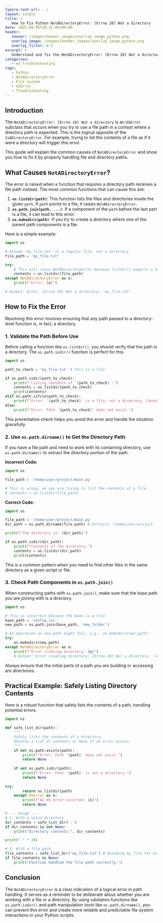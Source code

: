```yaml
---
typora-root-url: ../
layout: single
title: >
   How to Fix Python NotADirectoryError: [Errno 20] Not a directory
date: 2025-08-05T10:15:00+09:00
header:
   teaser: /images/header_images/overlay_image_python.png
   overlay_image: /images/header_images/overlay_image_python.png
   overlay_filter: 0.5
excerpt: >
   Understand and fix the NotADirectoryError: [Errno 20] Not a directory in Python. This error appears when a file path is used where a directory path is expected. Learn to validate paths and avoid this common issue.
categories:
   - en_Troubleshooting
tags:
   - Python
   - NotADirectoryError
   - File System
   - OSError
   - Troubleshooting
---
```


## Introduction

The `NotADirectoryError: [Errno 20] Not a directory` is an `OSError` subclass that occurs when you try to use a file path in a context where a directory path is expected. This is the logical opposite of the `IsADirectoryError`. For example, trying to list the contents of a file as if it were a directory will trigger this error.

This guide will explain the common causes of `NotADirectoryError` and show you how to fix it by properly handling file and directory paths.

## What Causes `NotADirectoryError`?

The error is raised when a function that requires a directory path receives a file path instead. The most common functions that can cause this are:

1.  **`os.listdir(path)`**: This function lists the files and directories inside the given `path`. If `path` points to a file, it raises `NotADirectoryError`.
2.  **`os.path.join(path, ...)`**: If a component of the `path` before the last part is a file, it can lead to this error.
3.  **`os.makedirs(path)`**: If you try to create a directory where one of the parent path components is a file.

Here is a simple example:

```python
import os

# Assume 'my_file.txt' is a regular file, not a directory
file_path = 'my_file.txt'

try:
    # This will raise NotADirectoryError because listdir() expects a directory
    contents = os.listdir(file_path) 
except NotADirectoryError as e:
    print(f"Error: {e}")

# Output: Error: [Errno 20] Not a directory: 'my_file.txt'
```

## How to Fix the Error

Resolving this error involves ensuring that any path passed to a directory-level function is, in fact, a directory.

### 1. Validate the Path Before Use

Before calling a function like `os.listdir()`, you should verify that the path is a directory. The `os.path.isdir()` function is perfect for this.

```python
import os

path_to_check = 'my_file.txt' # This is a file

if os.path.isdir(path_to_check):
    print(f"Listing contents of '{path_to_check}':")
    contents = os.listdir(path_to_check)
    print(contents)
elif os.path.isfile(path_to_check):
    print(f"Error: '{path_to_check}' is a file, not a directory. Cannot list contents.")
else:
    print(f"Error: Path '{path_to_check}' does not exist.")
```
This preventative check helps you avoid the error and handle the situation gracefully.

### 2. Use `os.path.dirname()` to Get the Directory Path

If you have a file path and need to work with its containing directory, use `os.path.dirname()` to extract the directory portion of the path.

**Incorrect Code:**
```python
import os

file_path = '/home/user/project/main.py'

# This is wrong, as you are trying to list the contents of a file
# contents = os.listdir(file_path) 
```

**Correct Code:**
```python
import os

file_path = '/home/user/project/main.py'
dir_path = os.path.dirname(file_path) # Extracts '/home/user/project'

print(f"The directory is: {dir_path}")

if os.path.isdir(dir_path):
    print(f"Contents of the directory:")
    contents = os.listdir(dir_path)
    print(contents)
```
This is a common pattern when you need to find other files in the same directory as a given script or file.

### 3. Check Path Components in `os.path.join()`

When constructing paths with `os.path.join()`, make sure that the base path you are joining with is a directory.

```python
import os

# This is incorrect because the base is a file
base_path = 'config.ini' 
new_path = os.path.join(base_path, 'new_folder') 

# An operation on new_path might fail, e.g., os.makedirs(new_path)
try:
    os.makedirs(new_path)
except NotADirectoryError as e:
    print(f"Error creating directory: {e}")
    # Output: Error creating directory: [Errno 20] Not a directory: 'config.ini\new_folder'
```
Always ensure that the initial parts of a path you are building or accessing are directories.

## Practical Example: Safely Listing Directory Contents

Here is a robust function that safely lists the contents of a path, handling potential errors.

```python
import os

def safe_list_dir(path):
    """
    Safely lists the contents of a directory.
    Returns a list of contents or None if an error occurs.
    """
    if not os.path.exists(path):
        print(f"Error: Path '{path}' does not exist.")
        return None
    
    if not os.path.isdir(path):
        print(f"Error: Path '{path}' is not a directory.")
        return None
        
try:
        return os.listdir(path)
    except OSError as e:
        print(f"An OS error occurred: {e}")
        return None

# --- Usage ---
# 1. With a valid directory
dir_contents = safe_list_dir('.')
if dir_contents is not None:
    print("Directory contents:", dir_contents)

print("-" * 20)

# 2. With a file path
file_contents = safe_list_dir('my_file.txt') # Assuming my_file.txt exists
if file_contents is None:
    print("Function handled the file path correctly.")
```

## Conclusion

The `NotADirectoryError` is a clear indication of a logical error in path handling. It serves as a reminder to be deliberate about whether you are working with a file or a directory. By using validation functions like `os.path.isdir()` and path manipulation tools like `os.path.dirname()`, you can prevent this error and create more reliable and predictable file system interactions in your Python scripts.
